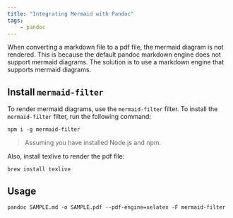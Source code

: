 ```yaml
---
title: "Integrating Mermaid with Pandoc"
tags: 
    - pandoc
---
```


When converting a markdown file to a pdf file, the mermaid diagram is not rendered. This is because the default pandoc markdown engine does not support mermaid diagrams. The solution is to use a markdown engine that supports mermaid diagrams.

## Install `mermaid-filter`

To render mermaid diagrams, use the `mermaid-filter` filter. To install the `mermaid-filter` filter, run the following command:

```shell
npm i -g mermaid-filter
```

> Assuming you have installed Node.js and npm.

Also, install texlive to render the pdf file:

```shell
brew install texlive
```

## Usage

```shell
pandoc SAMPLE.md -o SAMPLE.pdf --pdf-engine=xelatex -F mermaid-filter
```

